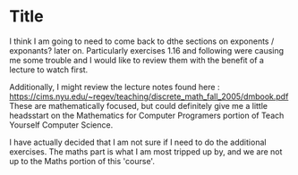 # Title
I think I am going to need to come back to dthe sections on exponents / exponants? later on. Particularly exercises 1.16 and following were causing me some trouble and I would like to review them with the benefit of a lecture to watch first.

Additionally, I might review the lecture notes found here : https://cims.nyu.edu/~regev/teaching/discrete_math_fall_2005/dmbook.pdf
These are mathematically focused, but could definitely give me a little headsstart on the Mathematics for Computer Programers portion of Teach Yourself Computer Science.


I have actually decided that I am not sure if I need to do the additional exercises. The maths part is what I am most tripped up by, and we are not up to the Maths portion of this 'course'.

